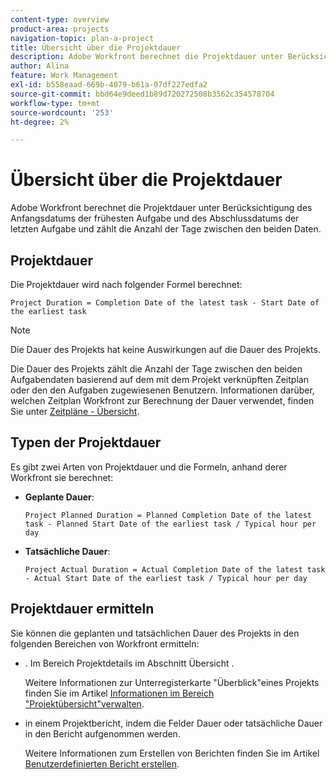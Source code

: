 ```yaml
---
content-type: overview
product-area: projects
navigation-topic: plan-a-project
title: Übersicht über die Projektdauer
description: Adobe Workfront berechnet die Projektdauer unter Berücksichtigung des Anfangsdatums der frühesten Aufgabe und des Abschlussdatums der letzten Aufgabe und zählt die Anzahl der Tage zwischen den beiden Daten.
author: Alina
feature: Work Management
exl-id: b558eaad-669b-4079-b61a-07df227edfa2
source-git-commit: bbd64e9deed1b89d720272508b3562c354578704
workflow-type: tm+mt
source-wordcount: '253'
ht-degree: 2%

---
```


# Übersicht über die Projektdauer

Adobe Workfront berechnet die Projektdauer unter Berücksichtigung des Anfangsdatums der frühesten Aufgabe und des Abschlussdatums der letzten Aufgabe und zählt die Anzahl der Tage zwischen den beiden Daten.

## Projektdauer

Die Projektdauer wird nach folgender Formel berechnet:

```
Project Duration = Completion Date of the latest task - Start Date of the earliest task
```

>[!NOTE]
>
>Die Dauer des Projekts hat keine Auswirkungen auf die Dauer des Projekts.

Die Dauer des Projekts zählt die Anzahl der Tage zwischen den beiden Aufgabendaten basierend auf dem mit dem Projekt verknüpften Zeitplan oder den den Aufgaben zugewiesenen Benutzern. Informationen darüber, welchen Zeitplan Workfront zur Berechnung der Dauer verwendet, finden Sie unter [Zeitpläne - Übersicht](../../../administration-and-setup/set-up-workfront/configure-timesheets-schedules/schedules-overview.md).

## Typen der Projektdauer

Es gibt zwei Arten von Projektdauer und die Formeln, anhand derer Workfront sie berechnet:

<!--
<p data-mc-conditions="QuicksilverOrClassic.Draft mode">(NOTE: Check these formulas? Should they be divided by the hours per day?!) </p>
-->

* **Geplante Dauer**: 

   ```
   Project Planned Duration = Planned Completion Date of the latest task - Planned Start Date of the earliest task / Typical hour per day
   ```

* **Tatsächliche Dauer**: 

   ```
   Project Actual Duration = Actual Completion Date of the latest task - Actual Start Date of the earliest task / Typical hour per day
   ```

## Projektdauer ermitteln

Sie können die geplanten und tatsächlichen Dauer des Projekts in den folgenden Bereichen von Workfront ermitteln:

* . Im Bereich Projektdetails im Abschnitt Übersicht .

   Weitere Informationen zur Unterregisterkarte &quot;Überblick&quot;eines Projekts finden Sie im Artikel [Informationen im Bereich &quot;Projektübersicht&quot;verwalten](../../../manage-work/projects/manage-projects/understand-project-overview-area.md).

* in einem Projektbericht, indem die Felder Dauer oder tatsächliche Dauer in den Bericht aufgenommen werden.

   Weitere Informationen zum Erstellen von Berichten finden Sie im Artikel [Benutzerdefinierten Bericht erstellen](../../../reports-and-dashboards/reports/creating-and-managing-reports/create-custom-report.md).
